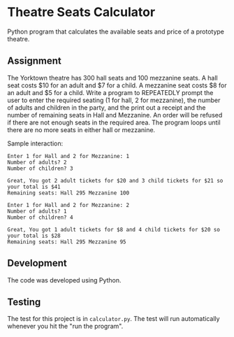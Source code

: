 # Theatre Seats Calculator
Python program that calculates the available seats and price of a prototype theatre.

## Assignment

The Yorktown theatre has 300 hall seats and 100 mezzanine seats. A hall seat costs $10 for an adult and $7 for a child. A mezzanine seat costs $8 for an adult and $5 for a child. Write a program to REPEATEDLY prompt the user to enter the required seating (1 for hall, 2 for mezzanine), the number of adults and children in the party, and the print out a receipt and the number of remaining seats in Hall and Mezzanine. An order will be refused if there are not enough seats in the required area. The program loops until there are no more seats in either hall or mezzanine.  

Sample interaction:

```
Enter 1 for Hall and 2 for Mezzanine: 1
Number of adults? 2
Number of children? 3
 
Great, You got 2 adult tickets for $20 and 3 child tickets for $21 so your total is $41
Remaining seats: Hall 295 Mezzanine 100

Enter 1 for Hall and 2 for Mezzanine: 2
Number of adults? 1
Number of children? 4
 
Great, You got 1 adult tickets for $8 and 4 child tickets for $20 so your total is $28
Remaining seats: Hall 295 Mezzanine 95
```

## Development

The code was developed using Python.

## Testing 

The test for this project is in `calculator.py`. The test will run automatically whenever you hit the "run the program".
